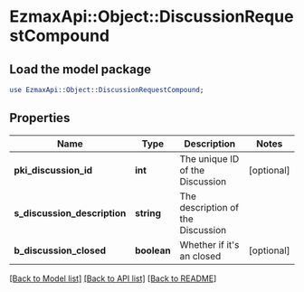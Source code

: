 # EzmaxApi::Object::DiscussionRequestCompound

## Load the model package
```perl
use EzmaxApi::Object::DiscussionRequestCompound;
```

## Properties
Name | Type | Description | Notes
------------ | ------------- | ------------- | -------------
**pki_discussion_id** | **int** | The unique ID of the Discussion | [optional] 
**s_discussion_description** | **string** | The description of the Discussion | 
**b_discussion_closed** | **boolean** | Whether if it&#39;s an closed | [optional] 

[[Back to Model list]](../README.md#documentation-for-models) [[Back to API list]](../README.md#documentation-for-api-endpoints) [[Back to README]](../README.md)


